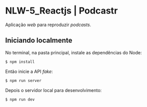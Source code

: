 # NLW-5_Reactjs | Podcastr
<p> Aplicação <i>web</i> para reproduzir <i>podcasts</i>. </p>

## Iniciando localmente

No terminal, na pasta principal, instale as dependências do Node:
```sh
$ npm install
```
Então inicie a API <i>fake</i>:
```sh
$ npm run server
```
Depois o servidor local para desenvolvimento:
```sh
$ npm run dev
```

